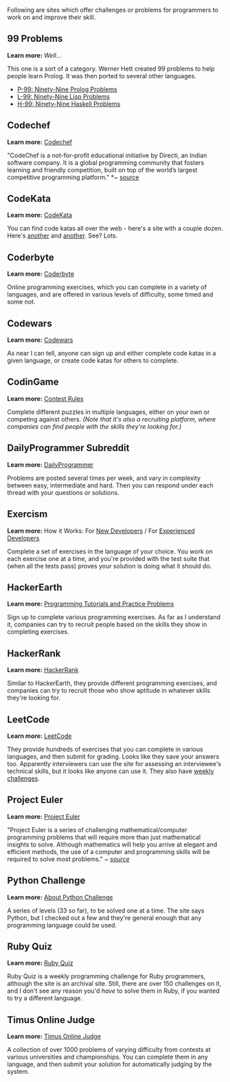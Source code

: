 Following are sites which offer challenges or problems for programmers to work on and improve their skill.

## 99 Problems

**Learn more:** *Well...*

This one is a sort of a category. Werner Hett created 99 problems to help people learn Prolog. It was then ported to several other languages.

* [P-99: Ninety-Nine Prolog Problems](https://sites.google.com/site/prologsite/prolog-problems)
* [L-99: Ninety-Nine Lisp Problems](http://www.ic.unicamp.br/~meidanis/courses/mc336/2006s2/funcional/L-99_Ninety-Nine_Lisp_Problems.html)
* [H-99: Ninety-Nine Haskell Problems](https://wiki.haskell.org/H-99:_Ninety-Nine_Haskell_Problems)

## Codechef

**Learn more:** [Codechef](https://www.codechef.com/aboutus)

"CodeChef is a not-for-profit educational initiative by Directi, an Indian software company. It is a global programming community that fosters learning and friendly competition, built on top of the world’s largest competitive programming platform." *~ [source](https://www.codechef.com/aboutus)

## CodeKata

**Learn more:** [CodeKata](http://codekata.com/kata/codekata-intro/)

You can find code katas all over the web - here's a site with a couple dozen. Here's [another](http://www.codekatas.org/) and [another](https://github.com/gamontalvo/awesome-katas). See? Lots.

## Coderbyte

**Learn more:** [Coderbyte](https://coderbyte.com/About/)

Online programming exercises, which you can complete in a variety of languages, and are offered in various levels of difficulty, some timed and some not.

## Codewars

**Learn more:** [Codewars](https://www.codewars.com/)

As near I can tell, anyone can sign up and either complete code katas in a given language, or create code katas for others to complete.

## CodinGame

**Learn more:** [Contest Rules](https://www.codingame.com/rules)

Complete different puzzles in multiple languages, either on your own or competing against others. *(Note that it's also a recruiting platform, where companies can find people with the skills they're looking for.)*

## DailyProgrammer Subreddit

**Learn more:** [DailyProgrammer](https://www.reddit.com/r/dailyprogrammer/)

Problems are posted several times per week, and vary in complexity between easy, intermediate and hard. Then you can respond under each thread with your questions or solutions.

## Exercism

**Learn more:** How it Works: For [New Developers](http://exercism.io/how-it-works/newbie) / For [Experienced Developers](http://exercism.io/how-it-works)

Complete a set of exercises in the language of your choice. You work on each exercise one at a time, and you're provided with the test suite that (when all the tests pass) proves your solution is doing what it should do.

## HackerEarth

**Learn more:** [Programming Tutorials and Practice Problems](https://www.hackerearth.com/practice/)

Sign up to complete various programming exercises. As far as I understand it, companies can try to recruit people based on the skills they show in completing exercises.

## HackerRank

**Learn more:** [HackerRank](https://www.hackerrank.com/aboutus)

Similar to HackerEarth, they provide different programming exercises, and companies can try to recruit those who show aptitude in whatever skills they're looking for.

## LeetCode

**Learn more:** [LeetCode](https://leetcode.com/faq/)

They provide hundreds of exercises that you can complete in various languages, and then submit for grading. Looks like they save your answers too. Apparently interviewers can use the site for assessing an interviewee's technical skills, but it looks like anyone can use it. They also have [weekly challenges](https://leetcode.com/contest/).

## Project Euler

**Learn more:** [Project Euler](https://projecteuler.net/)

"Project Euler is a series of challenging mathematical/computer programming problems that will require more than just mathematical insights to solve. Although mathematics will help you arrive at elegant and efficient methods, the use of a computer and programming skills will be required to solve most problems." *~ [source](https://projecteuler.net/)*

## Python Challenge

**Learn more:** [About Python Challenge](http://www.pythonchallenge.com/about.php)

A series of levels (33 so far), to be solved one at a time. The site says Python, but I checked out a few and they're general enough that any programming language could be used.

## Ruby Quiz

**Learn more:** [Ruby Quiz](http://rubyquiz.com/)

Ruby Quiz is a weekly programming challenge for Ruby programmers, although the site is an archival site. Still, there are over 150 challenges on it, and I don't see any reason you'd *have* to solve them in Ruby, if you wanted to try a different language.

## Timus Online Judge

**Learn more:** [Timus Online Judge](http://acm.timus.ru/help.aspx?topic=judge)

A collection of over 1000 problems of varying difficulty from contests at various universities and championships. You can complete them in any language, and then submit your solution for automatically judging by the system.
